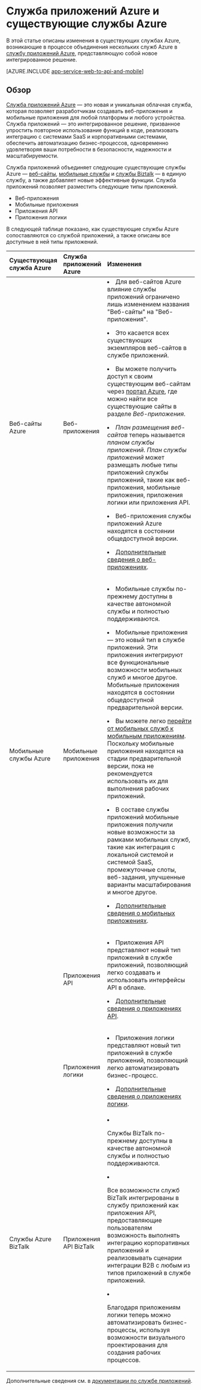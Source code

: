 <properties 
	pageTitle="Служба приложений Azure и ее влияние на существующие службы Azure" 
	description="В этом разделе объясняется, как новая служба приложений Azure и ее функциональные возможности влияют на существующие службы в Azure." 
	authors="yochayk" 
	writer="yochayk" 
	editor="yochayk" 
	manager="nirma" 
	services="app-service" 
	documentationCenter=""/>

<tags 
	ms.service="app-service" 
	ms.workload="na" 
	ms.tgt_pltfrm="na" 
	ms.devlang="na" 
	ms.topic="article" 
	ms.date="09/15/2015" 
	ms.author="yochayk"/>


# Служба приложений Azure и существующие службы Azure

В этой статье описаны изменения в существующих службах Azure, возникающие в процессе объединения нескольких служб Azure в [службу приложений Azure](http://azure.microsoft.com/services/app-service/), представляющую собой новое интегрированное решение.

[AZURE.INCLUDE [app-service-web-to-api-and-mobile](../../includes/app-service-web-to-api-and-mobile.md)]

## Обзор 

[Служба приложений Azure](http://azure.microsoft.com/services/app-service/) — это новая и уникальная облачная служба, которая позволяет разработчикам создавать веб-приложения и мобильные приложения для любой платформы и любого устройства. Служба приложений — это интегрированное решение, призванное упростить повторное использование функций в коде, реализовать интеграцию с системами SaaS и корпоративными системами, обеспечить автоматизацию бизнес-процессов, одновременно удовлетворяя ваши потребности в безопасности, надежности и масштабируемости.

Служба приложений объединяет следующие существующие службы Azure — [веб-сайты](http://azure.microsoft.com/services/websites/), [мобильные службы](http://azure.microsoft.com/services/mobile-services/) и [службы Biztalk](http://azure.microsoft.com/services/biztalk-services/) — в единую службу, а также добавляет новые эффективные функции. Служба приложений позволяет разместить следующие типы приложений.

-   Веб-приложения
-   Мобильные приложения
-   Приложения API
-   Приложения логики

В следующей таблице показано, как существующие службы Azure сопоставляются со службой приложений, а также описаны все доступные в ней типы приложений.

<table>
<thead>
<tr class="header">
<th align="left", style="width:10%">Существующая служба Azure</th>
<th align="left", style="width:10%">Служба приложений Azure</th>
<th align="left", style="width:80%">Изменения</th>
</tr>
</thead>
<tbody>
<tr class="odd">
<td align="left">Веб-сайты Azure</td>
<td align="left">Веб-приложения</td>
<td align="left"><li>Для веб-сайтов Azure влияние службы приложений ограничено лишь изменением названия "Веб-сайты" на "Веб-приложения".
<p><li>Это касается всех существующих экземпляров веб-сайтов в службе приложений.</p>
<p><li>Вы можете получить доступ к своим существующим веб-сайтам через <a href="http://go.microsoft.com/fwlink/?LinkId=529715">портал Azure</a>, где можно найти все существующие сайты в разделе <em>Веб-приложения</em>.</p>
<p><li><em>План размещения веб-сайтов</em> теперь называется <em>планом службы приложений</em>. <em>План службы приложений</em> может размещать любые типы приложений службы приложений, такие как веб-приложения, мобильные приложения, приложения логики или приложения API.</p>
<p><li>Веб-приложения службы приложений Azure находятся в состоянии общедоступной версии.</p>
<p><li><a href="http://azure.microsoft.com/services/app-service/web/">Дополнительные сведения о веб-приложениях</a>.</p></td>
</tr>
<tr class="even">
<td align="left">Мобильные службы Azure</td>
<td align="left">Мобильные приложения</td>
<td align="left"><p><li>Мобильные службы по-прежнему доступны в качестве автономной службы и полностью поддерживаются.</p>
<p><li>Мобильные приложения — это новый тип в службе приложений. Эти приложения интегрируют все функциональные возможности мобильных служб и многое другое. Мобильные приложения находятся в состоянии общедоступной предварительной версии.</p>
<p><li>Вы можете легко <a href="http://azure.microsoft.com/documentation/articles/app-service-mobile-dotnet-backend-migrating-from-mobile-services-preview/">перейти от мобильных служб к мобильным приложениям</a>. Поскольку мобильные приложения находятся на стадии предварительной версии, пока не рекомендуется использовать их для выполнения рабочих приложений.</p>
<p><li>В составе службы приложений мобильные приложения получили новые возможности за рамками мобильных служб, такие как интеграция с локальной системой и системой SaaS, промежуточные слоты, веб-задания, улучшенные варианты масштабирования и многое другое.</p>
<p><li><a href="http://azure.microsoft.com/services/app-service/mobile/">Дополнительные сведения о мобильных приложениях</a>.</p>
</tr>
<tr class="odd">
<td align="left"></td>
<td align="left">Приложения API</td>
<td align="left">
<p><li>Приложения API представляют новый тип приложений в службе приложений, позволяющий легко создавать и использовать интерфейсы API в облаке.</p>
<p><li><a href="http://azure.microsoft.com/services/app-service/api/">Дополнительные сведения о приложениях API</a>.</p></td>
</tr>
<tr class="even">
<td align="left"></td>
<td align="left">Приложения логики</td>
<td align="left">
<p><li>Приложения логики представляют новый тип приложений в службе приложений, позволяющий легко автоматизировать бизнес-процесс.</p>
<p><li><a href="http://azure.microsoft.com/services/app-service/logic/">Дополнительные сведения о приложениях логики</a>.</p></td>
</tr>
<tr class="odd">
<td align="left">Службы Azure BizTalk</td>
<td align="left">Приложения API BizTalk</td>
<td align="left">
<li><p>Службы BizTalk по-прежнему доступны в качестве автономной службы и полностью поддерживаются.</p>
<li><p>Все возможности служб BizTalk интегрированы в службу приложений как приложения API, предоставляющие пользователям возможность выполнять интеграцию корпоративных приложений и реализовывать сценарии интеграции B2B с любым из типов приложений в службе приложений.</p>
<li><p>Благодаря приложениям логики теперь можно автоматизировать бизнес-процессы, используя возможности визуального проектирования для создания рабочих процессов.</p></td>
</tr>
</tbody>
</table>

Дополнительные сведения см. в [документации по службе приложений](http://azure.microsoft.com/documentation/services/app-service/).
 

<!---HONumber=Oct15_HO3-->